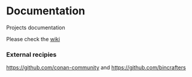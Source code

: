 # Documentation
Projects documentation

Please check the [wiki](https://github.com/maurodelazeri/Documentation/wiki)


### External recipies

https://github.com/conan-community and https://github.com/bincrafters
